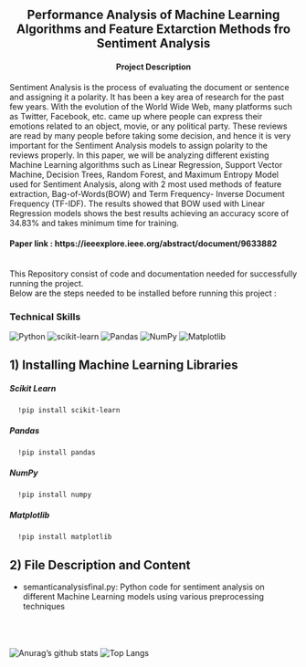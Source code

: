 <h2 align='center'><b> Performance Analysis of Machine Learning Algorithms and Feature Extarction Methods fro Sentiment Analysis </b></h2>

<h4 align='center'> Project Description </h4> 
Sentiment Analysis is the process of evaluating the document or sentence and assigning it a polarity. It has been a key area of research for the past few years. With the evolution of the World Wide Web, many platforms such as Twitter, Facebook, etc. came up where people can express their emotions related to an object, movie, or any political party. These reviews are read by many people before taking some decision, and hence it is very important for the Sentiment Analysis models to assign polarity to the reviews properly. In this paper, we will be analyzing different existing Machine Learning algorithms such as Linear Regression, Support Vector Machine, Decision Trees, Random Forest, and Maximum Entropy Model used for Sentiment Analysis, along with 2 most used methods of feature extraction, Bag-of-Words(BOW) and Term Frequency- Inverse Document Frequency (TF-IDF). The results showed that BOW used with Linear Regression models shows the best results achieving an accuracy score of 34.83% and takes minimum time for training. 
<br>

<h4> Paper link : https://ieeexplore.ieee.org/abstract/document/9633882</h4>
<br>
This Repository consist of code and documentation needed for successfully running the project. <br>
Below are the steps needed to be installed before running this project : 

### Technical Skills 
![Python](https://img.shields.io/badge/python-3670A0?style=for-the-badge&logo=python&logoColor=ffdd54)
![scikit-learn](https://img.shields.io/badge/scikit--learn-%23F7931E.svg?style=for-the-badge&logo=scikit-learn&logoColor=white)
![Pandas](https://img.shields.io/badge/pandas-%23150458.svg?style=for-the-badge&logo=pandas&logoColor=white)
![NumPy](https://img.shields.io/badge/numpy-%23013243.svg?style=for-the-badge&logo=numpy&logoColor=white)
![Matplotlib](https://img.shields.io/badge/Matplotlib-%23ffffff.svg?style=for-the-badge&logo=Matplotlib&logoColor=black)
<br>
   
## 1) Installing Machine Learning Libraries
##### Scikit Learn
      !pip install scikit-learn
##### Pandas
      !pip install pandas
##### NumPy
      !pip install numpy
##### Matplotlib
      !pip install matplotlib
     
## 2) File Description and Content 
* semanticanalysisfinal.py: Python code for sentiment analysis on different Machine Learning models using various preprocessing techniques

<br><br><br>
![Anurag’s github stats](https://github-readme-stats.vercel.app/api?username=Anshumaan-Chauhan02)
![Top Langs](https://github-readme-stats.vercel.app/api/top-langs/?username=Anshumaan-Chauhan02&layout=compact)
